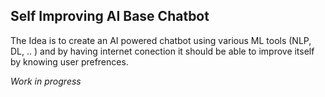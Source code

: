 ## Self Improving AI Base Chatbot

The Idea is to create an AI powered chatbot using various ML tools (NLP, DL, .. ) and by having internet conection it should be able to improve itself by knowing user prefrences.


_Work in progress_
